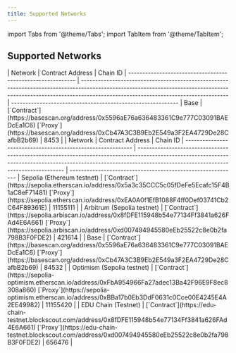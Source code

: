 ```yaml
---
title: Supported Networks
---
```


import Tabs from '@theme/Tabs';
import TabItem from '@theme/TabItem';

## Supported Networks

<Tabs groupId="networks">
<TabItem value="mainnet" label="Mainnet">
| Network                                                     | Contract Address                                                                                                                                                                                                             | Chain ID                                                     
| ----------------------------------------------------------- | ---------------------------------------------------------------------------------------------------------------------------------------------------------------------------------------------------------------- |  ----------------------------------------------------------- 
| Base | [`Contract`](https://basescan.org/address/0x5596aE76a636483361C9e777C03091BAEDcEa1C6) [`Proxy`](https://basescan.org/address/0xCb47A3C3B9Eb2E549a3F2EA4729De28CafbB2b69)                         | 8453 |
</TabItem>
<TabItem value="testnet" label="Testnet">
| Network                                                     | Contract Address                                                                                                                                                                                                             | Chain ID                                                     
| ----------------------------------------------------------- | ---------------------------------------------------------------------------------------------------------------------------------------------------------------------------------------------------------------- |  ----------------------------------------------------------- 
| Sepolia (Ethereum testnet) | [`Contract`](https://sepolia.etherscan.io/address/0x5a3c35CCC5c05fDeFe5Ecafc15F4B1aC8eF71481) [`Proxy`](https://sepolia.etherscan.io/address/0xEA0A0f1EfB1088F4ff0Def03741Cb2C64F89361E)                         | 11155111 |
| Arbitrum (Sepolia testnet) | [`Contract`](https://sepolia.arbiscan.io/address/0x8fDFE115948b54e77134Ff3841a626FAd4E6A661) [`Proxy`](https://sepolia.arbiscan.io/address/0xd007494945580eEb25522c8e0b2fa798B3F0FDE2)                           | 421614 |
| Base      | [`Contract`](https://basescan.org/address/0x5596aE76a636483361C9e777C03091BAEDcEa1C6) [`Proxy`](https://basescan.org/address/0xCb47A3C3B9Eb2E549a3F2EA4729De28CafbB2b69)                         | 84532 |
| Optimism (Sepolia testnet) | [`Contract`](https://sepolia-optimism.etherscan.io/address/0xFbA954966Fa27adec13Ba42F96E9F8ec8308a860) [`Proxy`](https://sepolia-optimism.etherscan.io/address/0xBBa17b0Eb3DdF0631c0Cce00E4245E4A2EE49982)       | 11155420 |
| EDU Chain (Testnet)        | [`Contract`](https://edu-chain-testnet.blockscout.com/address/0x8fDFE115948b54e77134Ff3841a626FAd4E6A661) [`Proxy`](https://edu-chain-testnet.blockscout.com/address/0xd007494945580eEb25522c8e0b2fa798B3F0FDE2) | 656476 |
</TabItem>
</Tabs>
